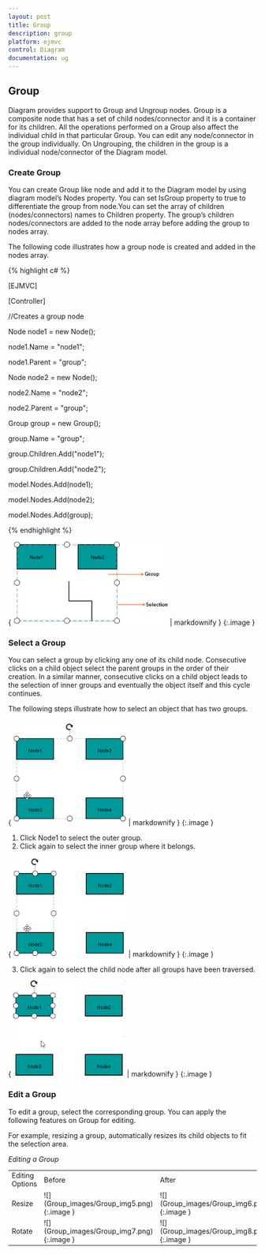 ```yaml
---
layout: post
title: Group
description: group
platform: ejmvc
control: Diagram
documentation: ug
---
```


## Group

Diagram provides support to Group and Ungroup nodes. Group is a composite node that has a set of child nodes/connector and it is a container for its children. All the operations performed on a Group also affect the individual child in that particular Group. You can edit any node/connector in the group individually. On Ungrouping, the children in the group is a individual node/connector of the Diagram model. 

### Create Group

You can create Group like node and add it to the Diagram model by using diagram model’s Nodes property. You can set IsGroup property to true to differentiate the group from node.You can set the array of children (nodes/connectors) names to Children property. The group’s children nodes/connectors are added to the node array before adding the group to nodes array. 

The following code illustrates how a group node is created and added in the nodes array.

{% highlight c# %}

[EJMVC]

[Controller]

//Creates a group node

Node node1 = new Node();

node1.Name = "node1";

node1.Parent = "group";

Node node2 = new Node();

node2.Name = "node2";

node2.Parent = "group";

Group group = new Group();

group.Name = "group";

group.Children.Add("node1");

group.Children.Add("node2");

model.Nodes.Add(node1);

model.Nodes.Add(node2);

model.Nodes.Add(group);



{% endhighlight %}



{ ![](Group_images/Group_img1.png) | markdownify }
{:.image }


### Select a Group

You can select a group by clicking any one of its child node. Consecutive clicks on a child object select the parent groups in the order of their creation. In a similar manner, consecutive clicks on a child object leads to the selection of inner groups and eventually the object itself and this cycle continues.

The following steps illustrate how to select an object that has two groups.



{ ![](Group_images/Group_img2.png) | markdownify }
{:.image }


1. Click Node1 to select the outer group.
2. Click again to select the inner group where it belongs.



{ ![](Group_images/Group_img3.png) | markdownify }
{:.image }


3. Click again to select the child node after all groups have been traversed.



{ ![](Group_images/Group_img4.png) | markdownify }
{:.image }


### Edit a Group

To edit a group, select the corresponding group. You can apply the following features on Group for editing.

For example, resizing a group, automatically resizes its child objects to fit the selection area.

_Editing a Group_

<table>
<tr>
<td>
Editing Options</td><td>
Before </td><td>
After</td></tr>
<tr>
<td>
Resize</td><td>
![](Group_images/Group_img5.png)
{:.image }
</td><td>
![](Group_images/Group_img6.png)
{:.image }
</td></tr>
<tr>
<td>
Rotate</td><td>
![](Group_images/Group_img7.png)
{:.image }
</td><td>
![](Group_images/Group_img8.png)
{:.image }
</td></tr>
</table>


